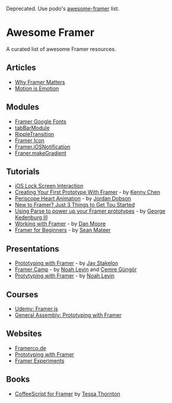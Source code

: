 Deprecated. Use podo's [awesome-framer](https://github.com/podo/awesome-framer) list.

# Awesome Framer 
A curated list of awesome Framer resources.

## Articles
- [Why Framer Matters](https://medium.com/@drocarmo/why-framer-js-matters-93eb1206e606)
- [Motion is Emotion](https://blog.grandcentrix.net/motion-is-emotion/)

## Modules
- [Framer Google Fonts](https://github.com/peteschaffner/framer-googlefonts)
- [tabBarModule](https://github.com/petterheterjag/tabBarModule)
- [RippleTransition](https://github.com/offirg75/framer.RippleTransition)
- [Framer Icon](https://github.com/peteschaffner/framer-icon)
- [Framer.iOSNotification](https://github.com/leinerud/framer.iosnotification)
- [Franer.makeGradient](https://github.com/cupofjoakim/framer.makeGradient)

## Tutorials
- [iOS Lock Screen Interaction](http://www.prototypingwithframer.com/ios-lock-screen-interaction/)
- [Creating Your First Prototype With Framer](https://medium.com/@kennycheny/creating-your-first-prototype-with-framer-c39221da7668) - by [Kenny Chen](https://blog.grandcentrix.net/motion-is-emotion/)
- [Periscope Heart Animation](https://www.youtube.com/watch?v=qFUXxqzZytU) - by [Jordan Dobson](https://twitter.com/jordandobson) 
- [New to Framer? Just 3 Things to Get Tou Started](https://medium.com/@designforhuman/new-to-framer-just-3-things-to-get-you-started-47397f27c71e)
- [Using Parse to power up your Framer prototypes](https://medium.com/@gk3/using-parse-to-power-up-your-framer-prototypes-88cb87009d00) - by [George Kedenburg III](http://twitter.com/gk3)
- [Working with Framer](http://humaan.com/prototyping-with-framer/) - by [Dan Moore](http://twitter.com/ddmoore)
- [Framer for Beginners](https://medium.com/@sean_mateer/framer-js-for-people-who-think-things-like-framer-js-are-weird-and-hard-add2068c8114) - by [Sean Mateer](https://twitter.com/Sean_Mateer)

## Presentations
- [Prototyping with Framer](https://speakerdeck.com/stakes/prototyping-with-framer) - by [Jay Stakelon](http://twitter.com/stakelon)
- [Framer Camp](http://framer.camp) - by [Noah Levin](http://twitter.com/nlevin) and [Cemre Güngör](http://twitter.com/gem_ray)
- [Protytyping with Framer](http://nlevin.com/whitespace/) - by [Noah Levin](http://twitter.com/nlevin)

## Courses
- [Udemy: Framer.js](https://www.udemy.com/framerjs-prototyping-design-interaction-animation/?dtcode=S5kCASd3hdoI)
- [General Assembly: Prototyping with Framer](https://generalassemb.ly/education/prototyping-with-framerjs)

## Websites
- [Framerco.de](http://framerco.de)
- [Prototyping with Framer](http://prototypingwithframer.com)
- [Framer Experiments](http://thatedchao.com/published/2014/09/27/framer.html)

## Books
- [CoffeeScript for Framer](http://coffeescript-for-framerjs.com) by [Tessa Thornton](https://twitter.com/tessthornton)
